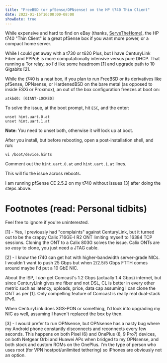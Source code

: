 ```yaml
---
title: "FreeBSD (or pfSense/OPNsense) on the HP t740 Thin Client"
date: 2022-01-15T16:00:00-08:00
showDate: true
---
```


While expensive and hard to find on eBay (thanks,
[ServeTheHome](https://www.servethehome.com/)), the HP t740 "Thin Client" is a
great pfSense box if you want more power, or a compact home server.

While I could get away with a t730 or t620 Plus, but I have CenturyLink Fiber
and PPPoE is more computationally intensive versus pure DHCP. That running a
Tor relay, so I'd like some headroom [1] and upgrade path to 10 Gigabits [2].

While the t740 is a neat box, if you plan to run FreeBSD or its derivatives
like pfSense, OPNsense, or HardenedBSD on the bare metal (as opposed to inside
ESXi or Proxmox), an out of the box configuration freezes at boot on:

    atkbd0: [GIANT-LOCKED]

To solve the issue, at the boot prompt, hit `ESC`, and the enter:

    unset hint.uart.0.at
    unset hint.uart.1.at

**Note:** You need to unset both, otherwise it *will* lock up at boot.

After you install, but before rebooting, open a post-installation shell, and
run:

    vi /boot/device.hints

Comment out the `hint.uart.0.at` and `hint.uart.1.at` lines.

This will fix the issue across reboots.

I am running pfSense CE 2.5.2 on my t740 without issues [3] after doing the
steps above.

# Footnotes (read: Personal tidbits)

Feel free to ignore if you're uninterested.

[1] - Yes, I previously had "complaints" against CenturyLink, but it turned out
to be the crappy Calix 716GE-I R2 ONT limiting myself to 16384 TCP sessions.
Cloning the ONT to a Calix 803G solves the issue. Calix ONTs are *so easy* to
clone, you just need a JTAG cable.

[2] - I know the t740 can get hot with higher-bandwidth server-grade NICs. I
wouldn't want to push 25 Gbps but when 2/2.5/5 Gbps FTTH comes around maybe I'd
put a 10 GbE NIC.

About the ISP, I *can* get Comcast's 1.2 Gbps (actually 1.4 Gbps) internet, but
since CenturyLink gives me fiber and not DSL, CL is better in every other
metric such as latency, uploads, price, data cap assuming I can clone the ONT
as per [1]. Only compelling feature of Comcast is really real dual-stack IPv6.

When CenturyLink does XGS-PON or something, I'd look into upgrading my NIC as
well, assuming I haven't replaced the box by then.

[3] - I would prefer to run OPNsense, but OPNsense has a nasty bug where my
Android phone constantly disconnects and reconnects every few seconds. This
happens on both Pixel (6) and OnePlus (8, 9 Pro?) devices, on both Netgear Orbi
and Huawei APs when bridged to my OPNsense, and both stock and custom ROMs on
the OnePlus. I'm the type of person who uses root (for VPN hostpot/unlimited
tethering) so iPhones are obviously not an option.
